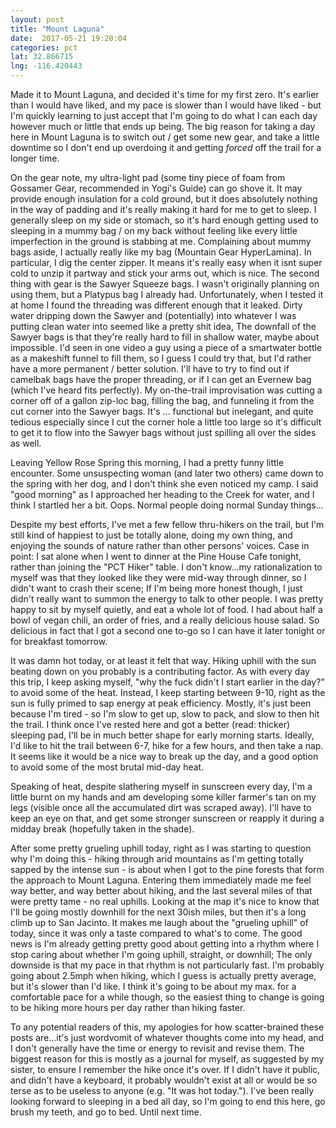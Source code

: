 ```yaml
---
layout: post
title: "Mount Laguna"
date:  2017-05-21 19:20:04
categories: pct
lat: 32.866715 
lng: -116.420443
---
```

Made it to Mount Laguna, and decided it's time for my first zero.  It's earlier than I would have liked, and my pace is slower than I would have liked - but I'm quickly learning to just accept that I'm going to do what I can each day however much or little that ends up being.  The big reason for taking a day here in Mount Laguna is to switch out / get some new gear, and take a little downtime so I don't end up overdoing it and getting *forced* off the trail for a longer time.

On the gear note, my ultra-light pad (some tiny piece of foam from Gossamer Gear, recommended in Yogi's Guide) can go shove it.  It may provide enough insulation for a cold ground, but it does absolutely nothing in the way of padding and it's really making it hard for me to get to sleep.  I generally sleep on my side or stomach, so it's hard enough getting used to sleeping in a mummy bag / on my back without feeling like every little imperfection in the ground is stabbing at me.  Complaining about mummy bags aside, I actually really like my bag (Mountain Gear HyperLamina).  In particular, I dig the center zipper.  It means it's really easy when it isnt super cold to unzip it partway and stick your arms out, which is nice.  The second thing with gear is the Sawyer Squeeze bags.  I wasn't originally planning on using them, but a Platypus bag I already had.  Unfortunately, when I tested it at home I found the threading was different enough that it leaked.  Dirty water dripping down the Sawyer and (potentially) into whatever I was putting clean water into seemed like a pretty shit idea,  The downfall of the Sawyer bags is that they're really hard to fill in shallow water, maybe about impossible.  I'd seen in one video a guy using a piece of a smartwater bottle as a makeshift funnel to fill them, so I guess I could try that, but I'd rather have a more permanent / better solution.  I'll have to try to find out if camelbak bags have the proper threading, or if I can get an Evernew bag (which I've heard fits perfectly).  My on-the-trail improvisation was cutting a corner off of a gallon zip-loc bag, filling the bag, and funneling it from the cut corner into the Sawyer bags.  It's ... functional but inelegant, and quite tedious especially since I cut the corner hole a little too large so it's difficult to get it to flow into the Sawyer bags without just spilling all over the sides as well.

Leaving Yellow Rose Spring this morning, I had a pretty funny little encounter.  Some unsuspecting woman (and later two others) came down to the spring with her dog, and I don't think she even noticed my camp.  I said "good morning" as I approached her heading to the Creek for water, and I think I startled her a bit.  Oops.  Normal people doing normal Sunday things...

Despite my best efforts, I've met a few fellow thru-hikers on the trail, but I'm still kind of happiest to just be totally alone, doing my own thing, and enjoying the sounds of nature rather than other persons' voices.  Case in point: I sat alone when I went to dinner at the Pine House Cafe tonight, rather than joining the "PCT Hiker" table.  I don't know...my rationalization to myself was that they looked like they were mid-way through dinner, so I didn't want to crash their scene; If I'm being more honest though, I just didn't really want to summon the energy to talk to other people.  I was pretty happy to sit by myself quietly, and eat a whole lot of food.  I had about half a bowl of vegan chili, an order of fries, and a really delicious house salad.  So delicious in fact that I got a second one to-go so I can have it later tonight or for breakfast tomorrow.

It was damn hot today, or at least it felt that way.  Hiking uphill with the sun beating down on you probably is a contributing factor.  As with every day this trip, I keep asking myself, "why the fuck didn't I start earlier in the day?" to avoid some of the heat.  Instead, I keep starting between 9-10, right as the sun is fully primed to sap energy at peak efficiency.  Mostly, it's just been because I'm tired - so I'm slow to get up, slow to pack, and slow to then hit the trail.  I think once I've rested here and got a better (read: thicker) sleeping pad, I'll be in much better shape for early morning starts.  Ideally, I'd like to hit the trail between 6-7, hike for a few hours, and then take a nap.  It seems like it would be a nice way to break up the day, and a good option to avoid some of the most brutal mid-day heat.

Speaking of heat, despite slathering myself in sunscreen every day, I'm a little burnt on my hands and am developing some killer farmer's tan on my legs (visible once all the accumulated dirt was scraped away).  I'll have to keep an eye on that, and get some stronger sunscreen or reapply it during a midday break (hopefully taken in the shade).

After some pretty grueling uphill today, right as I was starting to question why I'm doing this - hiking through arid mountains as I'm getting totally sapped by the intense sun - is about when I got to the pine forests that form the approach to Mount Laguna.  Entering them immediately made me feel way better, and way better about hiking, and the last several miles of that were pretty tame - no real uphills.  Looking at the map it's nice to know that I'll be going mostly downhill for the next 30ish miles, but then it's a long climb up to San Jacinto.  It makes me laugh about the "grueling uphill" of today, since it was only a taste compared to what's to come.  The good news is I'm already getting pretty good about getting into a rhythm where I stop caring about whether I'm going uphill, straight, or downhill; The only downside is that my pace in that rhythm is not particularly fast.  I'm probably going about 2.5mph when hiking, which I guess is actually pretty average, but it's slower than I'd like.  I think it's going to be about my max. for a comfortable  pace for a while though, so the easiest thing to change is going to be hiking more hours per day rather than hiking faster.

To any potential readers of this, my apologies for how scatter-brained these posts are...it's just wordvomit of whatever thoughts come into my head, and I don't generally have the time or energy to revisit and revise them.  The biggest reason for this is mostly as a journal for myself, as suggested by my sister, to ensure I remember the hike once it's over.  If I didn't have it public, and didn't have a keyboard, it probably wouldn't exist at all or would be so terse as to be useless to anyone (e.g. "It was hot today.").  I've been really looking forward to sleeping in a bed all day, so I'm going to end this here, go brush my teeth, and go to bed.  Until next time.
